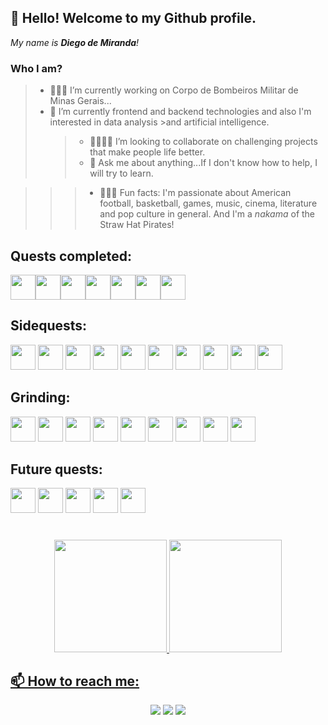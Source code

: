 ## 👋 Hello! Welcome to my Github profile.

_My name is **Diego de Miranda**!_

### Who I am?

> - 👨🏾‍🚒 I’m currently working on Corpo de Bombeiros Militar de Minas Gerais...
> - 🌱 I’m currently frontend and backend technologies and also I'm interested in data analysis >and artificial intelligence.
>   > - 🫱🏾‍🫲🏻 I’m looking to collaborate on challenging projects that make people life better.
>   > - 💬 Ask me about anything...If I don't know how to help, I will try to learn.

> > > - 🧘🏾‍♂️ Fun facts: I'm passionate about American football, basketball, games, music, cinema, literature and pop culture in general. And I'm a _nakama_ of the Straw Hat Pirates!

## Quests completed:

  <!-- icone html-->

<img src="https://cdn.jsdelivr.net/gh/devicons/devicon/icons/html5/html5-original.svg" width="40" height="40"/><!-- icone css--><img src="https://cdn.jsdelivr.net/gh/devicons/devicon/icons/css3/css3-original.svg"
  width="40" height="40"/><!-- icone sass--><img src="https://cdn.jsdelivr.net/gh/devicons/devicon/icons/sass/sass-original.svg" width="40" height="40"/><!--icone javascript--><img src="https://cdn.jsdelivr.net/gh/devicons/devicon/icons/javascript/javascript-original.svg" width="40" height="40" /><!--icone c--><img src="https://cdn.jsdelivr.net/gh/devicons/devicon/icons/c/c-original.svg" width="40" height="40"/><!-- icone graphql--><img src="https://cdn.jsdelivr.net/gh/devicons/devicon/icons/graphql/graphql-plain.svg" width="40" height="40"/><!-- icone haskell--><img src="https://cdn.jsdelivr.net/gh/devicons/devicon/icons/haskell/haskell-original.svg"  width="40" height="40"/>

## Sidequests:

  <!--icone linux-->

<img loading="lazy" src="https://cdn.jsdelivr.net/gh/devicons/devicon/icons/linux/linux-original.svg" width="40" height="40"/><!--icone git-->
<img loading="lazy" src="https://cdn.jsdelivr.net/gh/devicons/devicon/icons/git/git-original.svg" width="40" height="40"/><!--icone canva-->
<img src="https://cdn.jsdelivr.net/gh/devicons/devicon/icons/canva/canva-original.svg" width="40" height="40"/><!--icone photoshop-->
<img src="https://cdn.jsdelivr.net/gh/devicons/devicon/icons/photoshop/photoshop-plain.svg" width="40" height="40"/><!--icone illustrator-->
<img src="https://cdn.jsdelivr.net/gh/devicons/devicon/icons/illustrator/illustrator-plain.svg" width="40" height="40"/><!--icone slack -->
<img src="https://cdn.jsdelivr.net/gh/devicons/devicon/icons/slack/slack-original.svg" width="40" height="40"/><!--icone trello-->
<img src="https://cdn.jsdelivr.net/gh/devicons/devicon/icons/trello/trello-plain.svg" width="40" height="40"/><!--icone figma-->
<img src="https://cdn.jsdelivr.net/gh/devicons/devicon/icons/figma/figma-original.svg" width="40" height="40"/><!--icone xcode-->
<img src="https://cdn.jsdelivr.net/gh/devicons/devicon/icons/xcode/xcode-original.svg" width="40" height="40"/><!--icone r-->
<img src="https://cdn.jsdelivr.net/gh/devicons/devicon/icons/r/r-original.svg" width="40" height="40"/>

## Grinding:

  <!-- icone bootstrap-->

<img src="https://cdn.jsdelivr.net/gh/devicons/devicon/icons/bootstrap/bootstrap-original.svg" width="40" height="40"/><!--icone java-->
<img loading="lazy" src="https://cdn.jsdelivr.net/gh/devicons/devicon/icons/java/java-original.svg" width="40" height="40"/> <!--icone typescript-->
<img src="https://cdn.jsdelivr.net/gh/devicons/devicon/icons/typescript/typescript-original.svg" width="40" height="40"/><!--icone react-->
<img src="https://cdn.jsdelivr.net/gh/devicons/devicon/icons/react/react-original.svg" width="40" height="40"/><!--icone nodejs-->
<img src="https://cdn.jsdelivr.net/gh/devicons/devicon/icons/nodejs/nodejs-plain.svg" width="40" height="40"/><!--icone mysql-->
<img src="https://cdn.jsdelivr.net/gh/devicons/devicon/icons/mysql/mysql-original.svg" width="40" height="40"/><!--icone postgresql-->
<img src="https://cdn.jsdelivr.net/gh/devicons/devicon/icons/postgresql/postgresql-original.svg" width="40" height="40"/><!--icone mongodb-->
<img src="https://cdn.jsdelivr.net/gh/devicons/devicon/icons/mongodb/mongodb-original.svg" width="40" height="40"/><!--icone swift-->
<img src="https://cdn.jsdelivr.net/gh/devicons/devicon/icons/swift/swift-original.svg" width="40" height="40"/>

## Future quests:

  <!--icone docker-->

<img src="https://cdn.jsdelivr.net/gh/devicons/devicon/icons/docker/docker-original-wordmark.svg" width="40" height="40"/><!--icone c++-->
<img src="https://cdn.jsdelivr.net/gh/devicons/devicon/icons/csharp/csharp-original.svg" width=" 40" height="40"/><!--icone c#-->
<img src="https://cdn.jsdelivr.net/gh/devicons/devicon/icons/cplusplus/cplusplus-original.svg" width="40" height="40"/><!--icone python-->
<img src="https://cdn.jsdelivr.net/gh/devicons/devicon/icons/python/python-original.svg" width="40" height="40"/><!--icone rust-->
<img src="https://cdn.jsdelivr.net/gh/devicons/devicon/icons/rust/rust-plain.svg" width="40" height="40"/>

#

  <div align ="center">
  <a href="https://github.com/diegodemiranda">
  <img loading="lazy" height="180em" src="https://github-readme-stats.vercel.app/api/top-langs/?username=diegodemiranda&layout=compact&langs_count=7&theme=dracula"/>
  <img loading="lazy" height="180em" src="https://github-readme-stats.vercel.app/api?username=diegodemiranda&show_icons=true&theme=dracula&include_all_commits=true&count_private=true"/>
  </div>

## 📫 How to reach me:

  <div align = "center">
  <a href="https://instagram.com/diegodemiranda" target="_blank"><img loading="lazy" src="https://img.shields.io/badge/-Instagram-%23E4405F?style=for-the-badge&logo=instagram&logoColor=white" target="_blank"></a>
  <a href = "mailto:diego.demiranda@icloud.com"><img loading="lazy" src="https://img.shields.io/badge/Gmail-D14836?style=for-the-badge&logo=gmail&logoColor=white" target="_blank"></a>
  <a href="https://www.linkedin.com/in/diegodemiranda" target="_blank"><img loading="lazy" src="https://img.shields.io/badge/-LinkedIn-%230077B5?style=for-the-badge&logo=linkedin&logoColor=white" target="_blank"></a>   
  </div>
